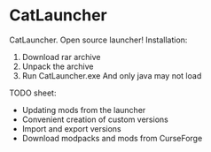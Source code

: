 # CatLauncher
CatLauncher. Open source launcher!
Installation:
1. Download rar archive
2. Unpack the archive
3. Run CatLauncher.exe
And only java may not load

TODO sheet:
- Updating mods from the launcher
- Convenient creation of custom versions
- Import and export versions
- Download modpacks and mods from CurseForge

